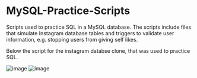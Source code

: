 # MySQL-Practice-Scripts

Scripts used to practice SQL in a MySQL database. The scripts include files that simulate Instagram database tables and
triggers to validate user information, e.g. stopping users from giving self likes.

Below the script for the instagram databse clone, that was used to practice SQL.

![image](https://user-images.githubusercontent.com/102123401/169633954-44a5bcf9-2bdb-4418-aef7-38d27112dcb5.png)
![image](https://user-images.githubusercontent.com/102123401/169634027-51131d8c-d40c-4057-be43-7570dd254919.png)


